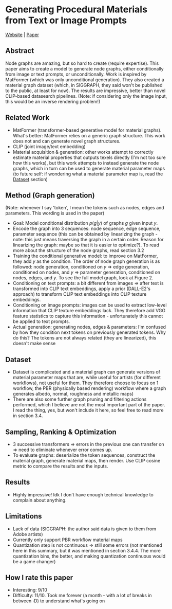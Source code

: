 # Generating Procedural Materials from Text or Image Prompts
[Website](https://yiweihu.netlify.app/uploads/hu2023gen/project.html) | [Paper](https://graphics.cs.yale.edu/sites/default/files/generating_procedural_materials_from_text_or_image_prompts.pdf)

## Abstract
Node graphs are amazing, but so hard to create (require expertise). This paper aims to create a model to generate node graphs, either conditionally from image or text prompts, or unconditionally. Work is inspired by MatFormer 
(which was only unconditional generation). They also created a material graph dataset (which, in SIGGRAPH, they said won't be published to the public, at least for now). The results are impressive, better than novel
CLIP-based datasearch pipelines.
(Note: if considering only the image input, this would be an inverse rendering problem!)

## Related Work
- MatFormer (transformer-based generative model for material graphs). What's better: MatFormer relies on a generic graph structure. This work does not and can generate novel graph structures.
- CLIP (joint image/text embedding)
- Material acquisition & generation: other works attempt to correctly estimate material properties that outputs texels directly (I'm not too sure how this works), but this work attempts to instead generate the node graphs,
  which in turn can be used to generate material parameter maps (to future self: if wondering what a material parameter map is, read the [Dataset](#dataset) section)

## Method (Graph generation)
(Note: whenever I say 'token', I mean the tokens such as nodes, edges and parameters. This wording is used in the paper)
- Goal: Model conditional distribution $p(g|y)$ of graphs $g$ given input $y$.
- Encode the graph into 3 sequences: node sequence, edge sequence, parameter sequence (this can be obtained by linearizing the graph - note: this just means traversing the graph in a certain order.
  Reason for linearizing the graph: maybe so that it is easier to optimize?). To read more about the structure of the node graphs, read section 3.2
- Training the conditional generative model: to improve on MatFormer, they add $y$ as the condition. The order of node graph generation is as followed: node generation, conditioned on $y$ => edge generation, conditioned on nodes, and $y$ => parameter generation, conditioned on nodes, edges, and $y$.
  To see the full model graph, look at Figure 2.
- Conditioning on text prompts: a bit different from images => after text is transformed into CLIP text embeddings, apply a prior (DALL-E2's approach) to transform CLIP text embeddings into CLIP texture embeddings.
- Conditioning on image prompts: images can be used to extract low-level information that CLIP texture embeddings lack. They therefore add VGG feature statistics to capture this information - unfortunately this cannot
  be applied to text prompts.
- Actual generation: generating nodes, edges & parameters: I'm confused by how they condition next tokens on previously generated tokens. Why do this? The tokens are not always related (they are linearized), this doesn't make sense

## Dataset
- Dataset is complicated and a material graph can generate versions of material parameter maps that are, while useful for artists (for different workflows), not useful for them. They therefore choose to focus on 1 workflow, the PBR (physically based rendering) workflow where a graph generates albedo, normal, roughness and metallic maps)
- There are also some further graph pruning and filtering actions performed, which I believe are not the most important part of the paper. I read the thing, yes, but won't include it here, so feel free to read more in section 3.4.

## Sampling, Ranking & Optimization
- 3 successive transformers => errors in the previous one can transfer on => need to eliminate whenever error comes up.
- To evaluate graphs: deserialize the token sequences, construct the material graph, generate material maps, then render. Use CLIP cosine metric to compare the results and the inputs.

## Results
- Highly impressive! Idk I don't have enough technical knowledge to complain about anything.

## Limitations
- Lack of data (SIGGRAPH: the author said data is given to them from Adobe artists)
- Currently only support PBR workflow material maps
- Quantization step is not continuous => still some errors (not mentioned here in this summary, but it was mentioned in section 3.4.4. The more quantization bins, the better, and making quantization continuous would be a game changer)

## How I rate this paper
- Interesting: 9/10
- Difficulty: 11/10. Took me forever (a month - with a lot of breaks in between :D) to understand what's going on
